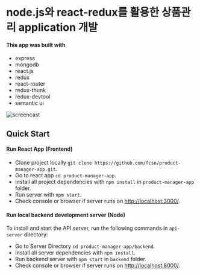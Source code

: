 # node.js와 react-redux를 활용한 상품관리 application 개발

#### This app was built with 
- express
- mongodb
- react.js
- redux
- react-router
- redux-thunk
- redux-devtool
- semantic ui

![screencast](./gif/screencast.gif)

## Quick Start
#### Run React App (Frontend)
* Clone project locally `git clone https://github.com/fcsn/product-manager-app.git`.
* Go to react app `cd product-manager-app`.
* Install all project dependencies with `npm install` in `product-manager-app` folder.
* Run server with `npm start`.
* Check console or browser if server runs on [http://localhost:3000/](http://localhost:3000/).


#### Run local backend development server (Node)
To install and start the API server, run the following commands in  `api-server` directory:

* Go to Server Directory `cd product-manager-app/backend`.
* Install all server dependencies with `npm install`.
* Run backend server with `npm start` in `backend` folder.
* Check console or browser if server runs on [http://localhost:8000/](http://localhost:8000/).






